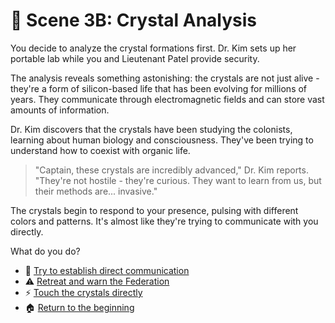 # 🔬 Scene 3B: Crystal Analysis

You decide to analyze the crystal formations first. Dr. Kim sets up her portable lab while you and Lieutenant Patel provide security.

The analysis reveals something astonishing: the crystals are not just alive - they're a form of silicon-based life that has been evolving for millions of years. They communicate through electromagnetic fields and can store vast amounts of information.

Dr. Kim discovers that the crystals have been studying the colonists, learning about human biology and consciousness. They've been trying to understand how to coexist with organic life.

> "Captain, these crystals are incredibly advanced," Dr. Kim reports. "They're not hostile - they're curious. They want to learn from us, but their methods are... invasive."

The crystals begin to respond to your presence, pulsing with different colors and patterns. It's almost like they're trying to communicate with you directly.

What do you do?

- 🧠 [Try to establish direct communication](./scene4A.md)
- ⚠️ [Retreat and warn the Federation](./ending5.md)
- ⚡ [Touch the crystals directly](./ending10.md)
- 🏠 [Return to the beginning](./_start-here.md)
